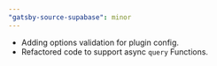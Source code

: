 ```yaml
---
"gatsby-source-supabase": minor
---
```


- Adding options validation for plugin config.
- Refactored code to support async `query` Functions.
